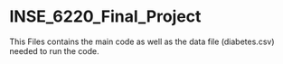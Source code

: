 # INSE_6220_Final_Project
This Files contains the main code as well as the data file (diabetes.csv) needed to run the code.
